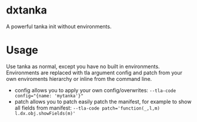 # dxtanka

A powerful tanka init without environments.

# Usage

Use tanka as normal, except you have no built in environments. Environments are replaced with tla argument config and patch from your own enviroments hierarchy or inline from the command line.

- config allows you to apply your own config/overwrites: `--tla-code config="{name: 'mytanka'}"`
- patch allows you to patch easily patch the manifest, for example to show all fields from manifest: `--tla-code patch='function(_,l,m) l.dx.obj.showFields(m)'`
